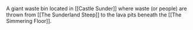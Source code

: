 A giant waste bin located in [[Castle Sunder]] where waste (or people) are thrown from [[The Sunderland Steep]] to the lava pits beneath the [[The Simmering Floor]].